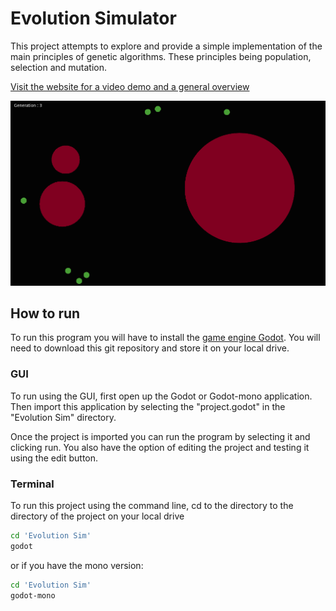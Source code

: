 # Evolution Simulator

This project attempts to explore and provide a simple implementation of
the main principles of genetic algorithms. These principles being
population, selection and mutation.

[Visit the website for a video demo and a general overview](https://naymat.github.io/Evolution-Simulator/)

<img src="./docs/screenshot.png">

## How to run

To run this program you will have to install the [game engine Godot](https://godotengine.org/download/). You will need to download this git repository and store it on your local drive.

### GUI

To run using the GUI, first open up the Godot or Godot-mono application. Then import this application by selecting the "project.godot" in the "Evolution Sim" directory.

Once the project is imported you can run the program by selecting it and clicking run. You also have the option of editing the project and testing it using the edit button.

### Terminal

To run this project using the command line, cd to the directory to the directory of the project on your local drive

```sh
cd 'Evolution Sim'
godot
```

or if you have the mono version:

```sh
cd 'Evolution Sim'
godot-mono
```
